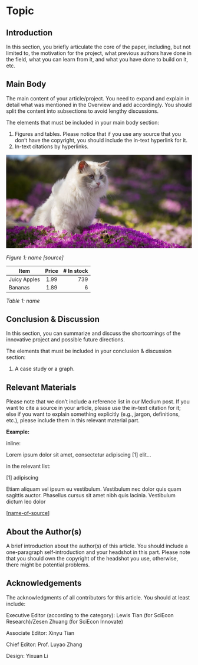 # Topic

## Introduction

In this section, you briefly articulate the core of the paper, including, but not limited to, the motivation for the project, what previous authors have done in the field, what you can learn from it, and what you have done to build on it, etc.

## Main Body

The main content of your article/project. You need to expand and explain in detail what was mentioned in the Overview and add accordingly. You should split the content into subsections to avoid lengthy discussions.

The elements that must be included in your main body section:

1. Figures and tables. Please notice that if you use any source that you don’t have the copyright, you should include the in-text hyperlink for it.
2. In-text citations by hyperlinks. 

![cat](./imgs/cat.jpg)

*Figure 1: name [source]*

| Item         | Price | # In stock |
|--------------|:-----:|-----------:|
| Juicy Apples |  1.99 |        739 |
| Bananas      |  1.89 |          6 |

*Table 1: name*

## Conclusion & Discussion

In this section, you can summarize and discuss the shortcomings of the innovative project and possible future directions.

The elements that must be included in your conclusion & discussion section:

1. A case study or a graph. 

## Relevant Materials

Please note that we don’t include a reference list in our Medium post. If you want to cite a source in your article, please use the in-text citation for it; else if you want to explain something explicitly (e.g., jargon, definitions, etc.), please include them in this relevant material part.

**Example:**

inline:

Lorem ipsum dolor sit amet, consectetur adipiscing [1] elit…

in the relevant list:

[1] adipiscing

Etiam aliquam vel ipsum eu vestibulum. Vestibulum nec dolor quis quam sagittis auctor. Phasellus cursus sit amet nibh quis lacinia. Vestibulum dictum leo dolor

[[name-of-source](https://some.link)]


## About the Author(s)

A brief introduction about the author(s) of this article. You should include a one-paragraph self-introduction and your headshot in this part. Please note that you should own the copyright of the headshot you use, otherwise, there might be potential problems.

## Acknowledgements

The acknowledgments of all contributors for this article. 
You should at least include:

Executive Editor (according to the category): Lewis Tian (for SciEcon Research)/Zesen Zhuang (for SciEcon Innovate)

Associate Editor: Xinyu Tian

Chief Editor: Prof. Luyao Zhang

Design: Yixuan Li


